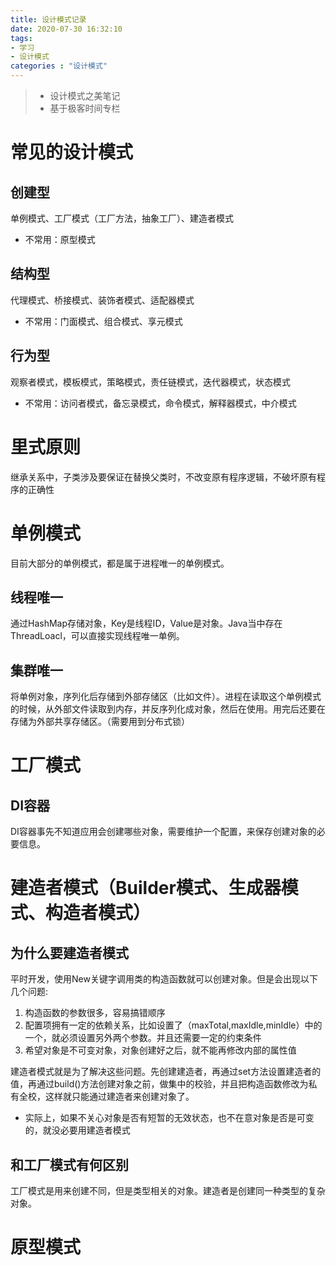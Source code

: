 ```yaml
---
title: 设计模式记录
date: 2020-07-30 16:32:10
tags:
- 学习
- 设计模式
categories : "设计模式"
---
```


> - 设计模式之美笔记
> - 基于极客时间专栏

<!-- more-->

# 常见的设计模式
## 创建型
单例模式、工厂模式（工厂方法，抽象工厂）、建造者模式
- 不常用：原型模式

## 结构型
代理模式、桥接模式、装饰者模式、适配器模式
- 不常用：门面模式、组合模式、享元模式

## 行为型
观察者模式，模板模式，策略模式，责任链模式，迭代器模式，状态模式
- 不常用：访问者模式，备忘录模式，命令模式，解释器模式，中介模式

# 里式原则
继承关系中，子类涉及要保证在替换父类时，不改变原有程序逻辑，不破坏原有程序的正确性

# 单例模式
目前大部分的单例模式，都是属于进程唯一的单例模式。

## 线程唯一
通过HashMap存储对象，Key是线程ID，Value是对象。Java当中存在ThreadLoacl，可以直接实现线程唯一单例。

## 集群唯一
将单例对象，序列化后存储到外部存储区（比如文件）。进程在读取这个单例模式的时候，从外部文件读取到内存，并反序列化成对象，然后在使用。用完后还要在存储为外部共享存储区。（需要用到分布式锁）

# 工厂模式
## DI容器
DI容器事先不知道应用会创建哪些对象，需要维护一个配置，来保存创建对象的必要信息。

# 建造者模式（Builder模式、生成器模式、构造者模式）
## 为什么要建造者模式
平时开发，使用New关键字调用类的构造函数就可以创建对象。但是会出现以下几个问题:
1. 构造函数的参数很多，容易搞错顺序
2. 配置项拥有一定的依赖关系，比如设置了（maxTotal,maxIdle,minIdle）中的一个，就必须设置另外两个参数。并且还需要一定的约束条件
3. 希望对象是不可变对象，对象创建好之后，就不能再修改内部的属性值

建造者模式就是为了解决这些问题。先创建建造者，再通过set方法设置建造者的值，再通过build()方法创建对象之前，做集中的校验，并且把构造函数修改为私有全校，这样就只能通过建造者来创建对象了。

- 实际上，如果不关心对象是否有短暂的无效状态，也不在意对象是否是可变的，就没必要用建造者模式

## 和工厂模式有何区别
工厂模式是用来创建不同，但是类型相关的对象。建造者是创建同一种类型的复杂对象。

# 原型模式